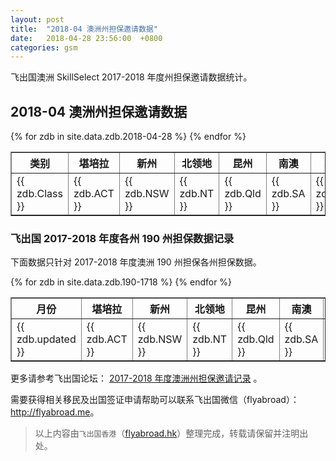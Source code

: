 ```yaml
---
layout: post
title:  "2018-04 澳洲州担保邀请数据"
date:   2018-04-28 23:56:00  +0800
categories: gsm
---
```


飞出国澳洲 SkillSelect 2017-2018 年度州担保邀请数据统计。

## 2018-04 澳洲州担保邀请数据

<table border = "1" cellpadding="1" cellspacing="0">
  <tr>
    <th>类别</th>
    <th>堪培拉</th>
    <th>新州</th>
    <th>北领地</th>
    <th>昆州</th>
    <th>南澳</th>
    <th>塔州</th>
    <th>维州</th>
    <th>西澳</th>
    <th>总计</th>
  </tr>
{% for zdb in site.data.zdb.2018-04-28 %}
<tr>
<td> {{ zdb.Class }} </td>
<td> {{ zdb.ACT }} </td>
<td> {{ zdb.NSW }} </td>
<td> {{ zdb.NT }} </td>
<td> {{ zdb.Qld }} </td>
<td> {{ zdb.SA }} </td>
<td> {{ zdb.Tas }} </td>
<td> {{ zdb.Vic }} </td>
<td> {{ zdb.WA }} </td>
<td> {{ zdb.Total }} </td>
</tr>
{% endfor %}
</table>

### 飞出国 2017-2018 年度各州 190 州担保数据记录

下面数据只针对 2017-2018 年度澳洲 190 州担保各州担保数据。

<table border = "1" cellpadding="1" cellspacing="0">
<tr>
<th>月份</th>
<th>堪培拉</th>
<th>新州</th>
<th>北领地</th>
<th>昆州</th>
<th>南澳</th>
<th>塔州</th>
<th>维州</th>
<th>西澳</th>
<th>总计</th>
</tr>
{% for zdb in site.data.zdb.190-1718 %}
<tr>
<td> {{ zdb.updated }} </td>
<td> {{ zdb.ACT }} </td>
<td> {{ zdb.NSW }} </td>
<td> {{ zdb.NT }} </td>
<td> {{ zdb.Qld }} </td>
<td> {{ zdb.SA }} </td>
<td> {{ zdb.Tas }} </td>
<td> {{ zdb.Vic }} </td>
<td> {{ zdb.WA }} </td>
<td> {{ zdb.Total }} </td>
</tr>
{% endfor %}
</table>

更多请参考飞出国论坛： [2017-2018 年度澳洲州担保邀请记录](http://bbs.fcgvisa.com/t/2017-2018/24722/) 。

需要获得相关移民及出国签证申请帮助可以联系飞出国微信（flyabroad）： <a href="http://flyabroad.me/contact" target="_blank">http://flyabroad.me</a>。

> 以上内容由`飞出国香港`（<a href="http://flyabroad.hk/" target="_blank">flyabroad.hk</a>）整理完成，转载请保留并注明出处。

